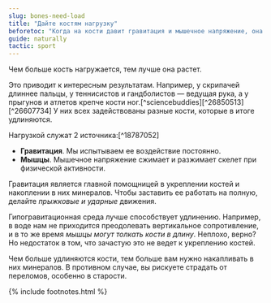 ```yaml
---
slug: bones-need-load 
title: "Дайте костям нагрузку"
beforetoc: "Когда на кости давит гравитация и мышечное напряжение, она лучше растет." 
guide: naturally 
tactic: sport
---
```

Чем больше кость нагружается, тем лучше она растет. 

Это приводит к интересным результатам. Например, у скрипачей длиннее пальцы, у теннисистов и гандболистов — ведущая рука, а у прыгунов и атлетов крепче кости ног.[^sciencebuddies][^26850513][^26607734] У них всех задействованы разные кости, которые в итоге удлиняются.

Нагрузкой служат 2 источника:[^18787052]

- **Гравитация**. Мы испытываем ее воздействие постоянно.
- **Мышцы**. Мышечное напряжение сжимает и разжимает скелет при физической активности. 

Гравитация является главной помощницей в укреплении костей и накоплении в них минералов. Чтобы заставить ее работать на полную, делайте *прыжковые и ударные* движения.

Гипогравитационная среда лучше способствует удлинению. Например, в воде нам не приходится преодолевать вертикальное сопротивление, и в то же время *мышцы могут толкать кости в длину*. Неплохо, верно? Но недостаток в том, что зачастую это не ведет к укреплению костей.

Чем больше удлиняются кости, тем больше вам нужно накапливать в них минералов. В противном случае, вы рискуете страдать от переломов, особенно в старости.  

{% include footnotes.html %}
